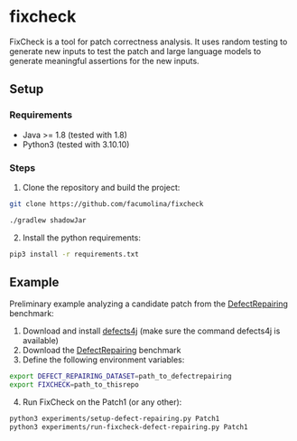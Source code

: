 # fixcheck
FixCheck is a tool for patch correctness analysis. It uses random testing to generate new inputs to test the patch and large language models to generate meaningful assertions for the new inputs. 

## Setup

### Requirements

- Java >= 1.8 (tested with 1.8)
- Python3 (tested with 3.10.10)

### Steps

1. Clone the repository and build the project:
```bash
git clone https://github.com/facumolina/fixcheck
```
```bash
./gradlew shadowJar
```
2. Install the python requirements:
```bash
pip3 install -r requirements.txt
```

## Example

Preliminary example analyzing a candidate patch from the [DefectRepairing](https://github.com/Ultimanecat/DefectRepairing) benchmark:

1. Download and install [defects4j](https://github.com/rjust/defects4j) (make sure the command defects4j is available)
2. Download the [DefectRepairing](https://github.com/Ultimanecat/DefectRepairing) benchmark
3. Define the following environment variables:
```bash
export DEFECT_REPAIRING_DATASET=path_to_defectrepairing
export FIXCHECK=path_to_thisrepo
```
4. Run FixCheck on the Patch1 (or any other):
```bash
python3 experiments/setup-defect-repairing.py Patch1
python3 experiments/run-fixcheck-defect-repairing.py Patch1
```
